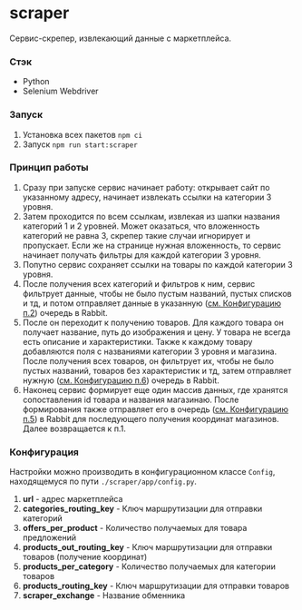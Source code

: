 # scraper

Сервис-скрепер, извлекающий данные с маркетплейса.

### Стэк

* Python
* Selenium Webdriver

### Запуск

1. Установка всех пакетов 
`npm ci`
2. Запуск
`npm run start:scraper`

### Принцип работы

1. Сразу при запуске сервис начинает работу: открывает сайт по указанному адресу, начинает извлекать ссылки на категории 3 уровня.
2. Затем проходится по всем ссылкам, извлекая из шапки названия категорий 1 и 2 уровней. Может оказаться, что вложенность категорий не равна 3, скрепер такие случаи игнорирует и пропускает. Если же на странице нужная вложенность, то сервис начинает получать фильтры для каждой категории 3 уровня.
3. Попутно сервис сохраняет ссылки на товары по каждой категории 3 уровня.
4. После получения всех категорий и фильтров к ним, сервис фильтрует данные, чтобы не было пустым названий, пустых списков и тд, и потом отправляет данные в указанную ([см. Конфигурацию п.2](#конфигурация)) очередь в Rabbit.
5. После он переходит к получению товаров. Для каждого товара он получает название, путь до изображения и цену. У товара не всегда есть описание и характеристики. Также к каждому товару добавляются поля с названиями категории 3 уровня и магазина. После получения всех товаров, он фильтрует их, чтобы не было пустых названий, товаров без характеристик и тд, затем отправляет нужную ([см. Конфигурацию п.6](#конфигурация)) очередь в Rabbit.
6. Наконец сервис формирует еще один массив данных, где хранятся сопоставления id товара и названия магазинаю. После формирования также отправляет его в очередь ([см. Конфигурацию п.5](#конфигурация)) в Rabbit для последующего получения координат магазинов. Далее возвращается к п.1.

### Конфигурация

Настройки можно производить в конфигурационном классе `Config`, находящемуся по пути `./scraper/app/config.py`.

1. **url** - адрес маркетплейса
2. **categories_routing_key** - Ключ маршрутизации для отправки категорий
3. **offers_per_product** - Количество получаемых для товара предложений
4. **products_out_routing_key** - Ключ маршрутизации для отправки товаров (получение координат)
5. **products_per_category** - Количество получаемых для категории товаров
6. **products_routing_key** - Ключ маршрутизации для отправки товаров
7. **scraper_exchange** - Название обменника